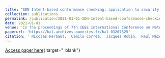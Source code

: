 ```yaml
---
title: "SDN Intent-based conformance checking: application to security policies"
collection: publications
permalink: /publication/2021-01-01-SDN-Intent-based-conformance-checking-application-to-security-policies
date: 2021-01-01
venue: 'In the proceedings of 7th IEEE International Conference on Network Softwarization (IEEE NetSoft 2021)'
paperurl: 'https://hal.archives-ouvertes.fr/hal-03207525'
citation: ' Nicolas Herbaut,  Camilo Correa,  Jacques Robin,  Raul Mazo, &quot;SDN Intent-based conformance checking: application to security policies.&quot; In the proceedings of 7th IEEE International Conference on Network Softwarization (IEEE NetSoft 2021), 2021.'
---
```

[Access paper here](https://hal.archives-ouvertes.fr/hal-03207525){:target="_blank"}
